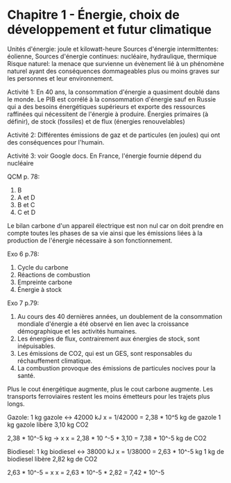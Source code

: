 
# Chapitre 1 - Énergie, choix de développement et futur climatique

Unités d'énergie: joule et kilowatt-heure
Sources d'énergie intermittentes: éolienne, 
Sources d'énergie continues: nucléaire, hydraulique, thermique
Risque naturel: la menace que survienne un évènement lié à un phénomène naturel ayant des conséquences dommageables plus ou moins graves sur les personnes et leur environnement.  
 
Activité 1: En 40 ans, la consommation d'énergie a quasiment doublé dans le monde. Le PIB est corrélé à la consommation d'énergie sauf en Russie qui a des besoins énergétiques supérieurs et exporte des ressources raffinées qui nécessitent de l'énergie à produire. Énergies primaires (à définir), de stock (fossiles) et de flux (énergies renouvelables) 

Activité 2: Différentes émissions de gaz et de particules (en joules) qui ont des conséquences pour l'humain. 

Activité 3: voir Google docs. En France, l'énergie fournie dépend du nucléaire 

QCM p. 78:
1. B
2. A et D
3. B et C
4. C et D

Le bilan carbone d'un appareil électrique est non nul car on doit prendre en compte toutes les phases de sa vie ainsi que les émissions liées à la production de l'énergie nécessaire à son fonctionnement. 

Exo 6 p.78:

1. Cycle du carbone
2. Réactions de combustion
3. Empreinte carbone
4. Énergie  à stock

Exo 7 p.79:

1. Au cours des 40 dernières années, un doublement de la consommation mondiale d'énergie a été observé en lien avec la croissance démographique et les activités humaines. 
2. Les énergies de flux, contrairement aux énergies de stock, sont inépuisables. 
3. Les émissions de CO2, qui est un GES, sont responsables du réchauffement climatique. 
4. La combustion provoque des émissions de particules nocives pour la santé. 

Plus le cout énergétique augmente, plus le cout carbone augmente. Les transports ferroviaires restent les moins émetteurs pour les trajets plus longs. 

Gazole:
1 kg gazole <-> 42000 kJ
x = 1/42000 = 2,38 * 10^5 kg de gazole
1 kg gazole libère 3,10 kg CO2

2,38 * 10^-5 kg -> x 
x = 2,38 * 10 ^-5 * 3,10 = 7,38 * 10^-5 kg de CO2

Biodiesel:
1 kg biodiesel <-> 38000 kJ
x = 1/38000 = 2,63 * 10^-5 kg
1 kg de biodiesel libère 2,82 kg de CO2

2,63 * 10^-5 = x
x = 2,63 * 10^-5 * 2,82 = 7,42 * 10^-5
<!--stackedit_data:
eyJoaXN0b3J5IjpbODM2OTU3MjY3LC03OTgzMzM1NTcsMjgwOD
I0MzI3LC0xMjM4MTk5MjM3LDYzNzY4NDQ5MCwtNTc4MzIwNjQ2
LC0xNDc5MzU3MDQzLC05NzcxMjkxMjddfQ==
-->